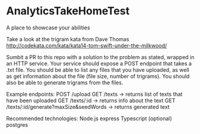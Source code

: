 # AnalyticsTakeHomeTest
A place to showcase your abilities

Take a look at the trigram kata from Dave Thomas http://codekata.com/kata/kata14-tom-swift-under-the-milkwood/

Sumbit a PR to this repo with a solution to the problem as stated, wrapped in an HTTP service. Your service should expose a POST endpoint that takes a .txt file. You should be able to list any files that you have uploaded, as well as get information about the file (file size, number of trigrams). You should also be able to generate trigrams from the files.

Example endpoints:
POST /upload
GET /texts -> returns list of texts that have been uploaded
GET /texts/:id -> returns info about the text
GET /texts/:id/generate?maxSize&seedWords -> returns generated text

Recommended technologies:
Node.js
express
Typescript (optional)
postgres
